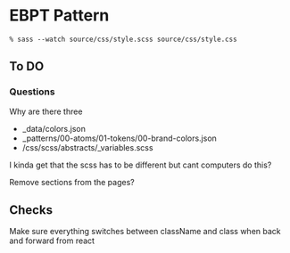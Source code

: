 # EBPT Pattern

``` % sass --watch source/css/style.scss source/css/style.css ```

## To DO

### Questions
Why are there three 

- _data/colors.json
- _patterns/00-atoms/01-tokens/00-brand-colors.json
- /css/scss/abstracts/_variables.scss

I kinda get that the scss has to be different but cant computers do this?



Remove sections from the pages?



## Checks

Make sure everything switches between className and class when back and forward from react

